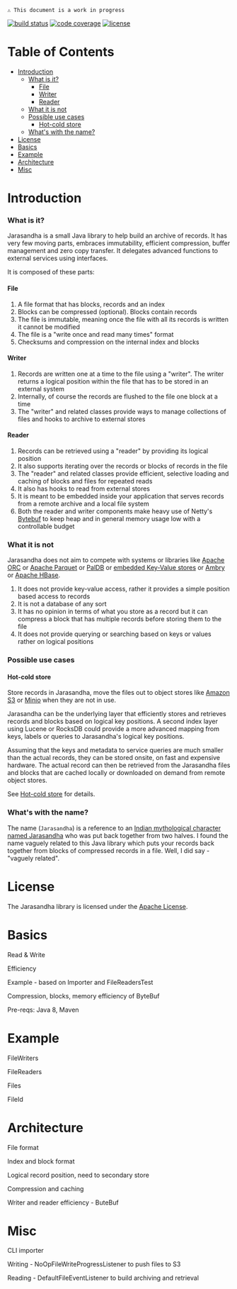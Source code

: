 `⚠️ This document is a work in progress`

[![build status](https://travis-ci.org/AshwinJay/jarasandha.svg?branch=master)](https://travis-ci.org/AshwinJay/jarasandha)  [![code coverage](https://codecov.io/gh/AshwinJay/jarasandha/branch/master/graph/badge.svg)](https://codecov.io/gh/AshwinJay/jarasandha) [![license](https://img.shields.io/badge/License-Apache%202.0-blue.svg)](https://github.com/AshwinJay/jarasandha/blob/master/LICENSE)

<!--ts-->
# Table of Contents

   * [Introduction](#introduction)
     * [What is it?](#what-is-it)
        * [File](#file)
        * [Writer](#writer)
        * [Reader](#reader)
     * [What it is not](#what-it-is-not)
     * [Possible use cases](#possible-use-cases)
        * [Hot-cold store](#hot-cold-store)
     * [What's with the name?](#whats-with-the-name)
   * [License](#license)
   * [Basics](#basics)
   * [Example](#example)
   * [Architecture](#architecture)
   * [Misc](#misc)
<!--te-->

# Introduction

### What is it?
Jarasandha is a small Java library to help build an archive of records. It has very few moving parts, embraces immutability, efficient compression, buffer management and zero copy transfer. It delegates advanced functions to external services using interfaces.

It is composed of these parts:

#### File
1. A file format that has blocks, records and an index 
1. Blocks can be compressed (optional). Blocks contain records
1. The file is immutable, meaning once the file with all its records is written it cannot be modified
1. The file is a "write once and read many times" format
1. Checksums and compression on the internal index and blocks

#### Writer
1. Records are written one at a time to the file using a "writer". The writer returns a logical position within the file that has to be stored in an external system
1. Internally, of course the records are flushed to the file one block at a time
1. The "writer" and related classes provide ways to manage collections of files and hooks to archive to external stores

#### Reader
1. Records can be retrieved using a "reader" by providing its logical position
1. It also supports iterating over the records or blocks of records in the file
1. The "reader" and related classes provide efficient, selective loading and caching of blocks and files for repeated reads
1. It also has hooks to read from external stores
1. It is meant to be embedded inside your application that serves records from a remote archive and a local file system
1. Both the reader and writer components make heavy use of Netty's [Bytebuf](http://netty.io/4.0/api/index.html?io/netty/buffer/ByteBuf.html) to keep heap and in general memory usage low with a controllable budget

### What it is not
Jarasandha does not aim to compete with systems or libraries like [Apache ORC](https://orc.apache.org/) or [Apache Parquet](https://parquet.apache.org/) or [PalDB](https://github.com/linkedin/PalDB) or [embedded Key-Value stores](https://github.com/lmdbjava/benchmarks) or [Ambry](https://github.com/linkedin/ambry/wiki) or [Apache HBase](https://hbase.apache.org/).

1. It does not provide key-value access, rather it provides a simple position based access to records
2. It is not a database of any sort
3. It has no opinion in terms of what you store as a record but it can compress a block that has multiple records before storing them to the file
4. It does not provide querying or searching based on keys or values rather on logical positions


### Possible use cases

#### Hot-cold store

Store records in Jarasandha, move the files out to object stores like [Amazon S3](https://aws.amazon.com/s3/) or [Minio](https://minio.io/) when they are not in use.

Jarasandha can be the underlying layer that efficiently stores and retrieves records and blocks based on logical key positions. A second index layer using Lucene or RocksDB could provide a more advanced mapping from keys, labels or queries to Jarasandha's logical key positions.

Assuming that the keys and metadata to service queries are much smaller than the actual records, they can be stored onsite, on fast and expensive hardware. The actual record can then be retrieved from the Jarasandha files and blocks that are cached locally or downloaded on demand from remote object stores.

See [Hot-cold store](doc/hot-cold-store.md) for details.

### What's with the name?
The name (`Jarasandha`) is a reference to an [Indian mythological character named Jarasandha](https://en.wikipedia.org/wiki/Jarasandha) who was put back together from two halves. I found the name vaguely related to this Java library which puts your records back together from blocks of compressed records in a file. Well, I did say - "vaguely related".

# License
The Jarasandha library is licensed under the [Apache License](LICENSE).

# Basics
Read & Write

Efficiency

Example - based on Importer and FileReadersTest

Compression, blocks, memory efficiency of ByteBuf

Pre-reqs: Java 8, Maven

# Example

FileWriters

FileReaders

Files

FileId

# Architecture

File format

Index and block format

Logical record position, need to secondary store

Compression and caching

Writer and reader efficiency - ButeBuf

# Misc

CLI importer

Writing - NoOpFileWriteProgressListener to push files to S3

Reading - DefaultFileEventListener to build archiving and retrieval
